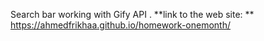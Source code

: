 Search bar working with Gify API . **link to the web site: ** https://ahmedfrikhaa.github.io/homework-onemonth/

